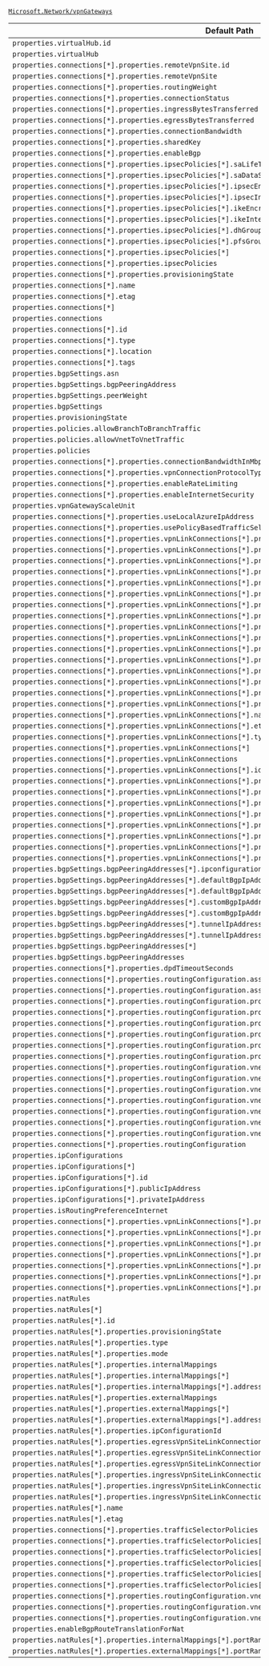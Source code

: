 [`Microsoft.Network/vpnGateways`](https://docs.microsoft.com/en-us/azure/templates/microsoft.network/vpngateways)

| Default Path | Alias |
|---|---|
| `properties.virtualHub.id` | `Microsoft.Network/vpnGateways/virtualHub.id` |
| `properties.virtualHub` | `Microsoft.Network/vpnGateways/virtualHub` |
| `properties.connections[*].properties.remoteVpnSite.id` | `Microsoft.Network/vpnGateways/connections[*].remoteVpnSite.id` |
| `properties.connections[*].properties.remoteVpnSite` | `Microsoft.Network/vpnGateways/connections[*].remoteVpnSite` |
| `properties.connections[*].properties.routingWeight` | `Microsoft.Network/vpnGateways/connections[*].routingWeight` |
| `properties.connections[*].properties.connectionStatus` | `Microsoft.Network/vpnGateways/connections[*].connectionStatus` |
| `properties.connections[*].properties.ingressBytesTransferred` | `Microsoft.Network/vpnGateways/connections[*].ingressBytesTransferred` |
| `properties.connections[*].properties.egressBytesTransferred` | `Microsoft.Network/vpnGateways/connections[*].egressBytesTransferred` |
| `properties.connections[*].properties.connectionBandwidth` | `Microsoft.Network/vpnGateways/connections[*].connectionBandwidth` |
| `properties.connections[*].properties.sharedKey` | `Microsoft.Network/vpnGateways/connections[*].sharedKey` |
| `properties.connections[*].properties.enableBgp` | `Microsoft.Network/vpnGateways/connections[*].enableBgp` |
| `properties.connections[*].properties.ipsecPolicies[*].saLifeTimeSeconds` | `Microsoft.Network/vpnGateways/connections[*].ipsecPolicies[*].saLifeTimeSeconds` |
| `properties.connections[*].properties.ipsecPolicies[*].saDataSizeKilobytes` | `Microsoft.Network/vpnGateways/connections[*].ipsecPolicies[*].saDataSizeKilobytes` |
| `properties.connections[*].properties.ipsecPolicies[*].ipsecEncryption` | `Microsoft.Network/vpnGateways/connections[*].ipsecPolicies[*].ipsecEncryption` |
| `properties.connections[*].properties.ipsecPolicies[*].ipsecIntegrity` | `Microsoft.Network/vpnGateways/connections[*].ipsecPolicies[*].ipsecIntegrity` |
| `properties.connections[*].properties.ipsecPolicies[*].ikeEncryption` | `Microsoft.Network/vpnGateways/connections[*].ipsecPolicies[*].ikeEncryption` |
| `properties.connections[*].properties.ipsecPolicies[*].ikeIntegrity` | `Microsoft.Network/vpnGateways/connections[*].ipsecPolicies[*].ikeIntegrity` |
| `properties.connections[*].properties.ipsecPolicies[*].dhGroup` | `Microsoft.Network/vpnGateways/connections[*].ipsecPolicies[*].dhGroup` |
| `properties.connections[*].properties.ipsecPolicies[*].pfsGroup` | `Microsoft.Network/vpnGateways/connections[*].ipsecPolicies[*].pfsGroup` |
| `properties.connections[*].properties.ipsecPolicies[*]` | `Microsoft.Network/vpnGateways/connections[*].ipsecPolicies[*]` |
| `properties.connections[*].properties.ipsecPolicies` | `Microsoft.Network/vpnGateways/connections[*].ipsecPolicies` |
| `properties.connections[*].properties.provisioningState` | `Microsoft.Network/vpnGateways/connections[*].provisioningState` |
| `properties.connections[*].name` | `Microsoft.Network/vpnGateways/connections[*].name` |
| `properties.connections[*].etag` | `Microsoft.Network/vpnGateways/connections[*].etag` |
| `properties.connections[*]` | `Microsoft.Network/vpnGateways/connections[*]` |
| `properties.connections` | `Microsoft.Network/vpnGateways/connections` |
| `properties.connections[*].id` | `Microsoft.Network/vpnGateways/connections[*].id` |
| `properties.connections[*].type` | `Microsoft.Network/vpnGateways/connections[*].type` |
| `properties.connections[*].location` | `Microsoft.Network/vpnGateways/connections[*].location` |
| `properties.connections[*].tags` | `Microsoft.Network/vpnGateways/connections[*].tags` |
| `properties.bgpSettings.asn` | `Microsoft.Network/vpnGateways/bgpSettings.asn` |
| `properties.bgpSettings.bgpPeeringAddress` | `Microsoft.Network/vpnGateways/bgpSettings.bgpPeeringAddress` |
| `properties.bgpSettings.peerWeight` | `Microsoft.Network/vpnGateways/bgpSettings.peerWeight` |
| `properties.bgpSettings` | `Microsoft.Network/vpnGateways/bgpSettings` |
| `properties.provisioningState` | `Microsoft.Network/vpnGateways/provisioningState` |
| `properties.policies.allowBranchToBranchTraffic` | `Microsoft.Network/vpnGateways/policies.allowBranchToBranchTraffic` |
| `properties.policies.allowVnetToVnetTraffic` | `Microsoft.Network/vpnGateways/policies.allowVnetToVnetTraffic` |
| `properties.policies` | `Microsoft.Network/vpnGateways/policies` |
| `properties.connections[*].properties.connectionBandwidthInMbps` | `Microsoft.Network/vpnGateways/connections[*].connectionBandwidthInMbps` |
| `properties.connections[*].properties.vpnConnectionProtocolType` | `Microsoft.Network/vpnGateways/connections[*].vpnConnectionProtocolType` |
| `properties.connections[*].properties.enableRateLimiting` | `Microsoft.Network/vpnGateways/connections[*].enableRateLimiting` |
| `properties.connections[*].properties.enableInternetSecurity` | `Microsoft.Network/vpnGateways/connections[*].enableInternetSecurity` |
| `properties.vpnGatewayScaleUnit` | `Microsoft.Network/vpnGateways/vpnGatewayScaleUnit` |
| `properties.connections[*].properties.useLocalAzureIpAddress` | `Microsoft.Network/vpnGateways/connections[*].useLocalAzureIpAddress` |
| `properties.connections[*].properties.usePolicyBasedTrafficSelectors` | `Microsoft.Network/vpnGateways/connections[*].usePolicyBasedTrafficSelectors` |
| `properties.connections[*].properties.vpnLinkConnections[*].properties.vpnSiteLink.id` | `Microsoft.Network/vpnGateways/connections[*].vpnLinkConnections[*].vpnSiteLink.id` |
| `properties.connections[*].properties.vpnLinkConnections[*].properties.vpnSiteLink` | `Microsoft.Network/vpnGateways/connections[*].vpnLinkConnections[*].vpnSiteLink` |
| `properties.connections[*].properties.vpnLinkConnections[*].properties.routingWeight` | `Microsoft.Network/vpnGateways/connections[*].vpnLinkConnections[*].routingWeight` |
| `properties.connections[*].properties.vpnLinkConnections[*].properties.connectionStatus` | `Microsoft.Network/vpnGateways/connections[*].vpnLinkConnections[*].connectionStatus` |
| `properties.connections[*].properties.vpnLinkConnections[*].properties.vpnConnectionProtocolType` | `Microsoft.Network/vpnGateways/connections[*].vpnLinkConnections[*].vpnConnectionProtocolType` |
| `properties.connections[*].properties.vpnLinkConnections[*].properties.ingressBytesTransferred` | `Microsoft.Network/vpnGateways/connections[*].vpnLinkConnections[*].ingressBytesTransferred` |
| `properties.connections[*].properties.vpnLinkConnections[*].properties.egressBytesTransferred` | `Microsoft.Network/vpnGateways/connections[*].vpnLinkConnections[*].egressBytesTransferred` |
| `properties.connections[*].properties.vpnLinkConnections[*].properties.connectionBandwidth` | `Microsoft.Network/vpnGateways/connections[*].vpnLinkConnections[*].connectionBandwidth` |
| `properties.connections[*].properties.vpnLinkConnections[*].properties.sharedKey` | `Microsoft.Network/vpnGateways/connections[*].vpnLinkConnections[*].sharedKey` |
| `properties.connections[*].properties.vpnLinkConnections[*].properties.enableBgp` | `Microsoft.Network/vpnGateways/connections[*].vpnLinkConnections[*].enableBgp` |
| `properties.connections[*].properties.vpnLinkConnections[*].properties.usePolicyBasedTrafficSelectors` | `Microsoft.Network/vpnGateways/connections[*].vpnLinkConnections[*].usePolicyBasedTrafficSelectors` |
| `properties.connections[*].properties.vpnLinkConnections[*].properties.ipsecPolicies[*]` | `Microsoft.Network/vpnGateways/connections[*].vpnLinkConnections[*].ipsecPolicies[*]` |
| `properties.connections[*].properties.vpnLinkConnections[*].properties.ipsecPolicies` | `Microsoft.Network/vpnGateways/connections[*].vpnLinkConnections[*].ipsecPolicies` |
| `properties.connections[*].properties.vpnLinkConnections[*].properties.enableRateLimiting` | `Microsoft.Network/vpnGateways/connections[*].vpnLinkConnections[*].enableRateLimiting` |
| `properties.connections[*].properties.vpnLinkConnections[*].properties.useLocalAzureIpAddress` | `Microsoft.Network/vpnGateways/connections[*].vpnLinkConnections[*].useLocalAzureIpAddress` |
| `properties.connections[*].properties.vpnLinkConnections[*].properties.provisioningState` | `Microsoft.Network/vpnGateways/connections[*].vpnLinkConnections[*].provisioningState` |
| `properties.connections[*].properties.vpnLinkConnections[*].name` | `Microsoft.Network/vpnGateways/connections[*].vpnLinkConnections[*].name` |
| `properties.connections[*].properties.vpnLinkConnections[*].etag` | `Microsoft.Network/vpnGateways/connections[*].vpnLinkConnections[*].etag` |
| `properties.connections[*].properties.vpnLinkConnections[*].type` | `Microsoft.Network/vpnGateways/connections[*].vpnLinkConnections[*].type` |
| `properties.connections[*].properties.vpnLinkConnections[*]` | `Microsoft.Network/vpnGateways/connections[*].vpnLinkConnections[*]` |
| `properties.connections[*].properties.vpnLinkConnections` | `Microsoft.Network/vpnGateways/connections[*].vpnLinkConnections` |
| `properties.connections[*].properties.vpnLinkConnections[*].id` | `Microsoft.Network/vpnGateways/connections[*].vpnLinkConnections[*].id` |
| `properties.connections[*].properties.vpnLinkConnections[*].properties.ipsecPolicies[*].saLifeTimeSeconds` | `Microsoft.Network/vpnGateways/connections[*].vpnLinkConnections[*].ipsecPolicies[*].saLifeTimeSeconds` |
| `properties.connections[*].properties.vpnLinkConnections[*].properties.ipsecPolicies[*].saDataSizeKilobytes` | `Microsoft.Network/vpnGateways/connections[*].vpnLinkConnections[*].ipsecPolicies[*].saDataSizeKilobytes` |
| `properties.connections[*].properties.vpnLinkConnections[*].properties.ipsecPolicies[*].ipsecEncryption` | `Microsoft.Network/vpnGateways/connections[*].vpnLinkConnections[*].ipsecPolicies[*].ipsecEncryption` |
| `properties.connections[*].properties.vpnLinkConnections[*].properties.ipsecPolicies[*].ipsecIntegrity` | `Microsoft.Network/vpnGateways/connections[*].vpnLinkConnections[*].ipsecPolicies[*].ipsecIntegrity` |
| `properties.connections[*].properties.vpnLinkConnections[*].properties.ipsecPolicies[*].ikeEncryption` | `Microsoft.Network/vpnGateways/connections[*].vpnLinkConnections[*].ipsecPolicies[*].ikeEncryption` |
| `properties.connections[*].properties.vpnLinkConnections[*].properties.ipsecPolicies[*].ikeIntegrity` | `Microsoft.Network/vpnGateways/connections[*].vpnLinkConnections[*].ipsecPolicies[*].ikeIntegrity` |
| `properties.connections[*].properties.vpnLinkConnections[*].properties.ipsecPolicies[*].dhGroup` | `Microsoft.Network/vpnGateways/connections[*].vpnLinkConnections[*].ipsecPolicies[*].dhGroup` |
| `properties.connections[*].properties.vpnLinkConnections[*].properties.ipsecPolicies[*].pfsGroup` | `Microsoft.Network/vpnGateways/connections[*].vpnLinkConnections[*].ipsecPolicies[*].pfsGroup` |
| `properties.bgpSettings.bgpPeeringAddresses[*].ipconfigurationId` | `Microsoft.Network/vpnGateways/bgpSettings.bgpPeeringAddresses[*].ipconfigurationId` |
| `properties.bgpSettings.bgpPeeringAddresses[*].defaultBgpIpAddresses[*]` | `Microsoft.Network/vpnGateways/bgpSettings.bgpPeeringAddresses[*].defaultBgpIpAddresses[*]` |
| `properties.bgpSettings.bgpPeeringAddresses[*].defaultBgpIpAddresses` | `Microsoft.Network/vpnGateways/bgpSettings.bgpPeeringAddresses[*].defaultBgpIpAddresses` |
| `properties.bgpSettings.bgpPeeringAddresses[*].customBgpIpAddresses[*]` | `Microsoft.Network/vpnGateways/bgpSettings.bgpPeeringAddresses[*].customBgpIpAddresses[*]` |
| `properties.bgpSettings.bgpPeeringAddresses[*].customBgpIpAddresses` | `Microsoft.Network/vpnGateways/bgpSettings.bgpPeeringAddresses[*].customBgpIpAddresses` |
| `properties.bgpSettings.bgpPeeringAddresses[*].tunnelIpAddresses[*]` | `Microsoft.Network/vpnGateways/bgpSettings.bgpPeeringAddresses[*].tunnelIpAddresses[*]` |
| `properties.bgpSettings.bgpPeeringAddresses[*].tunnelIpAddresses` | `Microsoft.Network/vpnGateways/bgpSettings.bgpPeeringAddresses[*].tunnelIpAddresses` |
| `properties.bgpSettings.bgpPeeringAddresses[*]` | `Microsoft.Network/vpnGateways/bgpSettings.bgpPeeringAddresses[*]` |
| `properties.bgpSettings.bgpPeeringAddresses` | `Microsoft.Network/vpnGateways/bgpSettings.bgpPeeringAddresses` |
| `properties.connections[*].properties.dpdTimeoutSeconds` | `Microsoft.Network/vpnGateways/connections[*].dpdTimeoutSeconds` |
| `properties.connections[*].properties.routingConfiguration.associatedRouteTable.id` | `Microsoft.Network/vpnGateways/connections[*].routingConfiguration.associatedRouteTable.id` |
| `properties.connections[*].properties.routingConfiguration.associatedRouteTable` | `Microsoft.Network/vpnGateways/connections[*].routingConfiguration.associatedRouteTable` |
| `properties.connections[*].properties.routingConfiguration.propagatedRouteTables.labels[*]` | `Microsoft.Network/vpnGateways/connections[*].routingConfiguration.propagatedRouteTables.labels[*]` |
| `properties.connections[*].properties.routingConfiguration.propagatedRouteTables.labels` | `Microsoft.Network/vpnGateways/connections[*].routingConfiguration.propagatedRouteTables.labels` |
| `properties.connections[*].properties.routingConfiguration.propagatedRouteTables.ids[*].id` | `Microsoft.Network/vpnGateways/connections[*].routingConfiguration.propagatedRouteTables.ids[*].id` |
| `properties.connections[*].properties.routingConfiguration.propagatedRouteTables.ids[*]` | `Microsoft.Network/vpnGateways/connections[*].routingConfiguration.propagatedRouteTables.ids[*]` |
| `properties.connections[*].properties.routingConfiguration.propagatedRouteTables.ids` | `Microsoft.Network/vpnGateways/connections[*].routingConfiguration.propagatedRouteTables.ids` |
| `properties.connections[*].properties.routingConfiguration.propagatedRouteTables` | `Microsoft.Network/vpnGateways/connections[*].routingConfiguration.propagatedRouteTables` |
| `properties.connections[*].properties.routingConfiguration.vnetRoutes.staticRoutes[*].name` | `Microsoft.Network/vpnGateways/connections[*].routingConfiguration.vnetRoutes.staticRoutes[*].name` |
| `properties.connections[*].properties.routingConfiguration.vnetRoutes.staticRoutes[*].addressPrefixes[*]` | `Microsoft.Network/vpnGateways/connections[*].routingConfiguration.vnetRoutes.staticRoutes[*].addressPrefixes[*]` |
| `properties.connections[*].properties.routingConfiguration.vnetRoutes.staticRoutes[*].addressPrefixes` | `Microsoft.Network/vpnGateways/connections[*].routingConfiguration.vnetRoutes.staticRoutes[*].addressPrefixes` |
| `properties.connections[*].properties.routingConfiguration.vnetRoutes.staticRoutes[*].nextHopIpAddress` | `Microsoft.Network/vpnGateways/connections[*].routingConfiguration.vnetRoutes.staticRoutes[*].nextHopIpAddress` |
| `properties.connections[*].properties.routingConfiguration.vnetRoutes.staticRoutes[*]` | `Microsoft.Network/vpnGateways/connections[*].routingConfiguration.vnetRoutes.staticRoutes[*]` |
| `properties.connections[*].properties.routingConfiguration.vnetRoutes.staticRoutes` | `Microsoft.Network/vpnGateways/connections[*].routingConfiguration.vnetRoutes.staticRoutes` |
| `properties.connections[*].properties.routingConfiguration.vnetRoutes` | `Microsoft.Network/vpnGateways/connections[*].routingConfiguration.vnetRoutes` |
| `properties.connections[*].properties.routingConfiguration` | `Microsoft.Network/vpnGateways/connections[*].routingConfiguration` |
| `properties.ipConfigurations` | `Microsoft.Network/vpnGateways/ipConfigurations` |
| `properties.ipConfigurations[*]` | `Microsoft.Network/vpnGateways/ipConfigurations[*]` |
| `properties.ipConfigurations[*].id` | `Microsoft.Network/vpnGateways/ipConfigurations[*].id` |
| `properties.ipConfigurations[*].publicIpAddress` | `Microsoft.Network/vpnGateways/ipConfigurations[*].publicIpAddress` |
| `properties.ipConfigurations[*].privateIpAddress` | `Microsoft.Network/vpnGateways/ipConfigurations[*].privateIpAddress` |
| `properties.isRoutingPreferenceInternet` | `Microsoft.Network/vpnGateways/isRoutingPreferenceInternet` |
| `properties.connections[*].properties.vpnLinkConnections[*].properties.vpnLinkConnectionMode` | `Microsoft.Network/vpnGateways/connections[*].vpnLinkConnections[*].vpnLinkConnectionMode` |
| `properties.connections[*].properties.vpnLinkConnections[*].properties.ingressNatRules` | `Microsoft.Network/vpnGateways/connections[*].vpnLinkConnections[*].ingressNatRules` |
| `properties.connections[*].properties.vpnLinkConnections[*].properties.ingressNatRules[*]` | `Microsoft.Network/vpnGateways/connections[*].vpnLinkConnections[*].ingressNatRules[*]` |
| `properties.connections[*].properties.vpnLinkConnections[*].properties.ingressNatRules[*].id` | `Microsoft.Network/vpnGateways/connections[*].vpnLinkConnections[*].ingressNatRules[*].id` |
| `properties.connections[*].properties.vpnLinkConnections[*].properties.egressNatRules` | `Microsoft.Network/vpnGateways/connections[*].vpnLinkConnections[*].egressNatRules` |
| `properties.connections[*].properties.vpnLinkConnections[*].properties.egressNatRules[*]` | `Microsoft.Network/vpnGateways/connections[*].vpnLinkConnections[*].egressNatRules[*]` |
| `properties.connections[*].properties.vpnLinkConnections[*].properties.egressNatRules[*].id` | `Microsoft.Network/vpnGateways/connections[*].vpnLinkConnections[*].egressNatRules[*].id` |
| `properties.natRules` | `Microsoft.Network/vpnGateways/natRules` |
| `properties.natRules[*]` | `Microsoft.Network/vpnGateways/natRules[*]` |
| `properties.natRules[*].id` | `Microsoft.Network/vpnGateways/natRules[*].id` |
| `properties.natRules[*].properties.provisioningState` | `Microsoft.Network/vpnGateways/natRules[*].provisioningState` |
| `properties.natRules[*].properties.type` | `Microsoft.Network/vpnGateways/natRules[*].type` |
| `properties.natRules[*].properties.mode` | `Microsoft.Network/vpnGateways/natRules[*].mode` |
| `properties.natRules[*].properties.internalMappings` | `Microsoft.Network/vpnGateways/natRules[*].internalMappings` |
| `properties.natRules[*].properties.internalMappings[*]` | `Microsoft.Network/vpnGateways/natRules[*].internalMappings[*]` |
| `properties.natRules[*].properties.internalMappings[*].addressSpace` | `Microsoft.Network/vpnGateways/natRules[*].internalMappings[*].addressSpace` |
| `properties.natRules[*].properties.externalMappings` | `Microsoft.Network/vpnGateways/natRules[*].externalMappings` |
| `properties.natRules[*].properties.externalMappings[*]` | `Microsoft.Network/vpnGateways/natRules[*].externalMappings[*]` |
| `properties.natRules[*].properties.externalMappings[*].addressSpace` | `Microsoft.Network/vpnGateways/natRules[*].externalMappings[*].addressSpace` |
| `properties.natRules[*].properties.ipConfigurationId` | `Microsoft.Network/vpnGateways/natRules[*].ipConfigurationId` |
| `properties.natRules[*].properties.egressVpnSiteLinkConnections` | `Microsoft.Network/vpnGateways/natRules[*].egressVpnSiteLinkConnections` |
| `properties.natRules[*].properties.egressVpnSiteLinkConnections[*]` | `Microsoft.Network/vpnGateways/natRules[*].egressVpnSiteLinkConnections[*]` |
| `properties.natRules[*].properties.egressVpnSiteLinkConnections[*].id` | `Microsoft.Network/vpnGateways/natRules[*].egressVpnSiteLinkConnections[*].id` |
| `properties.natRules[*].properties.ingressVpnSiteLinkConnections` | `Microsoft.Network/vpnGateways/natRules[*].ingressVpnSiteLinkConnections` |
| `properties.natRules[*].properties.ingressVpnSiteLinkConnections[*]` | `Microsoft.Network/vpnGateways/natRules[*].ingressVpnSiteLinkConnections[*]` |
| `properties.natRules[*].properties.ingressVpnSiteLinkConnections[*].id` | `Microsoft.Network/vpnGateways/natRules[*].ingressVpnSiteLinkConnections[*].id` |
| `properties.natRules[*].name` | `Microsoft.Network/vpnGateways/natRules[*].name` |
| `properties.natRules[*].etag` | `Microsoft.Network/vpnGateways/natRules[*].etag` |
| `properties.connections[*].properties.trafficSelectorPolicies` | `Microsoft.Network/vpnGateways/connections[*].trafficSelectorPolicies` |
| `properties.connections[*].properties.trafficSelectorPolicies[*]` | `Microsoft.Network/vpnGateways/connections[*].trafficSelectorPolicies[*]` |
| `properties.connections[*].properties.trafficSelectorPolicies[*].localAddressRanges` | `Microsoft.Network/vpnGateways/connections[*].trafficSelectorPolicies[*].localAddressRanges` |
| `properties.connections[*].properties.trafficSelectorPolicies[*].localAddressRanges[*]` | `Microsoft.Network/vpnGateways/connections[*].trafficSelectorPolicies[*].localAddressRanges[*]` |
| `properties.connections[*].properties.trafficSelectorPolicies[*].remoteAddressRanges` | `Microsoft.Network/vpnGateways/connections[*].trafficSelectorPolicies[*].remoteAddressRanges` |
| `properties.connections[*].properties.trafficSelectorPolicies[*].remoteAddressRanges[*]` | `Microsoft.Network/vpnGateways/connections[*].trafficSelectorPolicies[*].remoteAddressRanges[*]` |
| `properties.connections[*].properties.routingConfiguration.vnetRoutes.bgpConnections` | `Microsoft.Network/vpnGateways/connections[*].routingConfiguration.vnetRoutes.bgpConnections` |
| `properties.connections[*].properties.routingConfiguration.vnetRoutes.bgpConnections[*]` | `Microsoft.Network/vpnGateways/connections[*].routingConfiguration.vnetRoutes.bgpConnections[*]` |
| `properties.connections[*].properties.routingConfiguration.vnetRoutes.bgpConnections[*].id` | `Microsoft.Network/vpnGateways/connections[*].routingConfiguration.vnetRoutes.bgpConnections[*].id` |
| `properties.enableBgpRouteTranslationForNat` | `Microsoft.Network/vpnGateways/enableBgpRouteTranslationForNat` |
| `properties.natRules[*].properties.internalMappings[*].portRange` | `Microsoft.Network/vpnGateways/natRules[*].internalMappings[*].portRange` |
| `properties.natRules[*].properties.externalMappings[*].portRange` | `Microsoft.Network/vpnGateways/natRules[*].externalMappings[*].portRange` |

